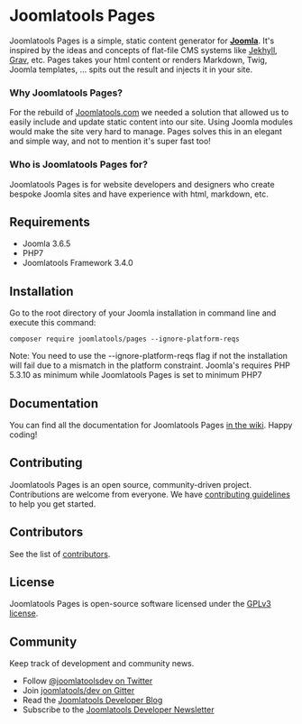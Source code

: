 # Joomlatools Pages

Joomlatools Pages is a simple, static content generator for **[Joomla](http://www.joomla.org)**. It's inspired by the ideas 
and concepts of flat-file CMS systems like [Jekhyll]( https://jekyllrb.com), [Grav](https://getgrav.org/), etc. Pages takes 
your html content or renders Markdown, Twig, Joomla templates, ... spits out the result and injects it in your site.

### Why Joomlatools Pages?

For the rebuild of [Joomlatools.com](http://joomlatools.test/blog/services/introducing-our-brand-new-website) we needed a solution that allowed us to easily include and update static content into our site. Using Joomla modules would make the site very hard to manage. Pages solves this in an elegant and  simple way, and not to mention it's super fast too!

### Who is Joomlatools Pages for?

Joomlatools Pages is for website developers and designers who create bespoke Joomla sites and have experience with html, 
markdown, etc.

## Requirements

* Joomla 3.6.5
* PHP7 
* Joomlatools Framework 3.4.0 

## Installation

Go to the root directory of your Joomla installation in command line and execute this command:

```
composer require joomlatools/pages --ignore-platform-reqs
```

Note: You need to use the --ignore-platform-reqs flag if not the installation will fail due to a mismatch in the platform
constraint. Joomla's requires PHP 5.3.10 as minimum while Joomlatools Pages is set to minimum PHP7

## Documentation

You can find all the documentation for Joomlatools Pages [in the wiki](https://github.com/joomlatools/joomlatools-pages/wiki). Happy coding!

## Contributing

Joomlatools Pages is an open source, community-driven project. Contributions are welcome from everyone. 
We have [contributing guidelines](CONTRIBUTING.md) to help you get started.

## Contributors

See the list of [contributors](https://github.com/joomlatools/joomlatools-pages/contributors).

## License

Joomlatools Pages is open-source software licensed under the [GPLv3 license](LICENSE.txt).

## Community

Keep track of development and community news.

* Follow [@joomlatoolsdev on Twitter](https://twitter.com/joomlatoolsdev)
* Join [joomlatools/dev on Gitter](http://gitter.im/joomlatools/dev)
* Read the [Joomlatools Developer Blog](https://www.joomlatools.com/developer/blog/)
* Subscribe to the [Joomlatools Developer Newsletter](https://www.joomlatools.com/developer/newsletter/)
